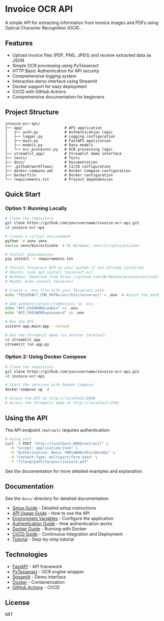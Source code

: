 # Invoice OCR API

A simple API for extracting information from invoice images and PDFs using Optical Character Recognition (OCR).

## Features

- Upload invoice files (PDF, PNG, JPEG) and receive extracted data as JSON
- Simple OCR processing using PyTesseract
- HTTP Basic Authentication for API security
- Comprehensive logging system
- Interactive demo interface using Streamlit
- Docker support for easy deployment
- CI/CD with GitHub Actions
- Comprehensive documentation for beginners

## Project Structure

```
invoice-ocr-api/
├── app/                   # API application
│   ├── auth.py            # Authentication logic
│   ├── logger.py          # Logging configuration
│   ├── main.py            # FastAPI application
│   ├── models.py          # Data models
│   └── ocr_processor.py   # OCR processing logic
├── streamlit_app/         # Streamlit demo interface
├── tests/                 # Tests
├── docs/                  # Documentation
├── .github/workflows/     # CI/CD configuration
├── docker-compose.yml     # Docker Compose configuration
├── Dockerfile             # Docker configuration
└── requirements.txt       # Project dependencies
```

## Quick Start

### Option 1: Running Locally

```bash
# Clone the repository
git clone https://github.com/yourusername/invoice-ocr-api.git
cd invoice-ocr-api

# Create a virtual environment
python -m venv venv
source venv/bin/activate  # On Windows: venv\Scripts\activate

# Install dependencies
pip install -r requirements.txt

# Install Tesseract OCR on your system if not already installed
# Ubuntu: sudo apt install tesseract-ocr
# Windows: Download from https://github.com/UB-Mannheim/tesseract/wiki
# MacOS: brew install tesseract

# Create a .env file with your Tesseract path
echo "TESSERACT_CMD_PATH=/usr/bin/tesseract" > .env  # Adjust the path for your system

# Add authentication credentials to .env
echo "API_USERNAME=admin" >> .env
echo "API_PASSWORD=password" >> .env

# Run the API
uvicorn app.main:app --reload

# Run the Streamlit demo (in another terminal)
cd streamlit_app
streamlit run app.py
```

### Option 2: Using Docker Compose

```bash
# Clone the repository
git clone https://github.com/yourusername/invoice-ocr-api.git
cd invoice-ocr-api

# Start the services with Docker Compose
docker-compose up -d

# Access the API at http://localhost:8000
# Access the Streamlit demo at http://localhost:8501
```

## Using the API

The API endpoint `/extract/` requires authentication:

```bash
# Using curl
curl -X POST "http://localhost:8000/extract/" \
  -H "accept: application/json" \
  -H "Authorization: Basic YWRtaW46cGFzc3dvcmQ=" \
  -H "Content-Type: multipart/form-data" \
  -F "file=@/path/to/your/invoice.pdf"
```

See the documentation for more detailed examples and explanation.

## Documentation

See the `docs/` directory for detailed documentation:

- [Setup Guide](docs/setup.md) - Detailed setup instructions
- [API Usage Guide](docs/api_usage.md) - How to use the API
- [Environment Variables](docs/environment_variables.md) - Configure the application
- [Authentication Guide](docs/authentication.md) - How authentication works
- [Docker Guide](docs/docker.md) - Running with Docker
- [CI/CD Guide](docs/ci_cd.md) - Continuous Integration and Deployment
- [Tutorial](docs/tutorial.md) - Step-by-step tutorial

## Technologies

- [FastAPI](https://fastapi.tiangolo.com/) - API framework
- [PyTesseract](https://github.com/madmaze/pytesseract) - OCR engine wrapper
- [Streamlit](https://streamlit.io/) - Demo interface
- [Docker](https://www.docker.com/) - Containerization
- [GitHub Actions](https://github.com/features/actions) - CI/CD

## License

MIT